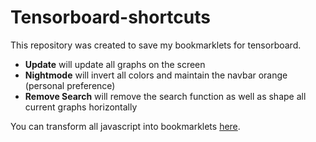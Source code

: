 # Tensorboard-shortcuts

This repository was created to save my bookmarklets for tensorboard.

* <b>Update</b> will update all graphs on the screen
* <b>Nightmode</b> will invert all colors and maintain the navbar orange (personal preference)
* <b>Remove Search</b> will remove the search function as well as shape all current graphs horizontally

You can transform all javascript into bookmarklets [here](https://mrcoles.com/bookmarklet/).
